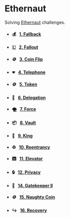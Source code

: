 # Ethernaut

Solving [Ethernaut](https://ethernaut.openzeppelin.com/) challenges.

- #### 💰 &nbsp;&nbsp;[1. Fallback](https://github.com/Farber98/ctf-ethernaut/tree/master/01_fallback)
- #### 🇱 &nbsp;&nbsp;[2. Fallout](https://github.com/Farber98/ctf-ethernaut/tree/master/02_fallout)
- #### 🪙 &nbsp;&nbsp;[3. Coin Flip](https://github.com/Farber98/ctf-ethernaut/tree/master/03_coinflip)
- #### 🕿 &nbsp;&nbsp;[4. Telephone](https://github.com/Farber98/ctf-ethernaut/tree/master/04_telephone)
- #### 🪙 &nbsp;&nbsp;[5. Token](https://github.com/Farber98/ctf-ethernaut/tree/master/05_token)
- #### 🚪 &nbsp;&nbsp;[6. Delegation](https://github.com/Farber98/ctf-ethernaut/tree/master/06_delegation)
- #### 🌪️ &nbsp;&nbsp;[7. Force](https://github.com/Farber98/ctf-ethernaut/tree/master/07_force)
- #### 📦 &nbsp;&nbsp;[8. Vault](https://github.com/Farber98/ctf-ethernaut/tree/master/08_vault)
- #### 👑 &nbsp;&nbsp;[9. King](https://github.com/Farber98/ctf-ethernaut/tree/master/09_king)
- #### ♻️ &nbsp;&nbsp;[10. Reentrancy](https://github.com/Farber98/ctf-ethernaut/tree/master/10_reentrancy)
- #### 🛗 &nbsp;&nbsp;[11. Elevator](https://github.com/Farber98/ctf-ethernaut/tree/master/11_elevator)
- #### 🔒 &nbsp;&nbsp;[12. Privacy](https://github.com/Farber98/ctf-ethernaut/tree/master/12_privacy)
- #### 🚧 &nbsp;&nbsp;[14. Gatekeeper II](https://github.com/Farber98/ctf-ethernaut/tree/master/14_gatekeeper2)
- #### 🪙 &nbsp;&nbsp;[15. Naughty Coin](https://github.com/Farber98/ctf-ethernaut/tree/master/15_naughtycoin)
- #### ↪️ &nbsp;&nbsp;[16. Recovery](https://github.com/Farber98/ctf-ethernaut/tree/master/16_recovery)

<!-- - #### 💥 &nbsp;&nbsp;[Selfdestruct](https://github.com/Farber98/selfdestruct)
- #### 🔐 &nbsp;&nbsp;[Private variables](https://github.com/Farber98/private-variables)
- #### 📞 &nbsp;&nbsp;[Unsafe delegatecall](https://github.com/Farber98/unsafe-delegatecall)
- #### 🎲 &nbsp;&nbsp;[Insecure source of randomness](https://github.com/Farber98/insecure-randomness)
- #### ⛔ &nbsp;&nbsp;[Denial of service (DoS)](https://github.com/Farber98/DoS)
- #### 🦘 &nbsp;[Bypassing only EOA check](https://github.com/Farber98/bypass-sc-check)
 -->
